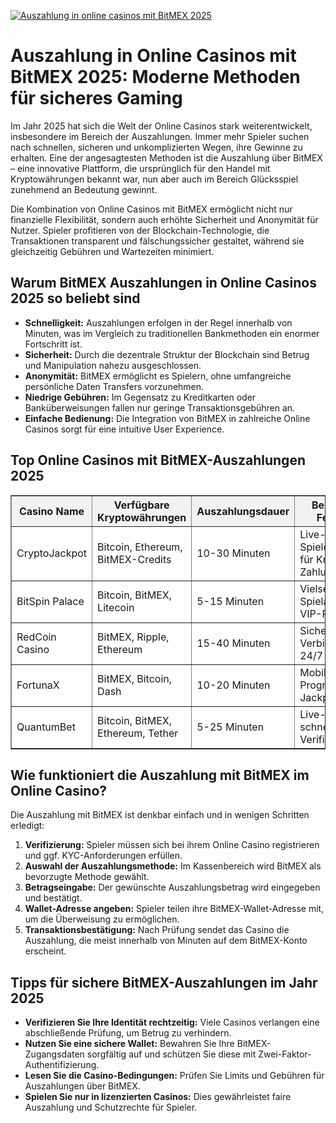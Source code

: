 [![Auszahlung in online casinos mit BitMEX 2025](https://123-caf.pages.dev/gitsignup.png)](https://vrmoo.ru/Bt82HjjY)

<h1>Auszahlung in Online Casinos mit BitMEX 2025: Moderne Methoden für sicheres Gaming</h1>  <p>Im Jahr 2025 hat sich die Welt der Online Casinos stark weiterentwickelt, insbesondere im Bereich der Auszahlungen. Immer mehr Spieler suchen nach schnellen, sicheren und unkomplizierten Wegen, ihre Gewinne zu erhalten. Eine der angesagtesten Methoden ist die Auszahlung über BitMEX – eine innovative Plattform, die ursprünglich für den Handel mit Kryptowährungen bekannt war, nun aber auch im Bereich Glücksspiel zunehmend an Bedeutung gewinnt.</p>  <p>Die Kombination von Online Casinos mit BitMEX ermöglicht nicht nur finanzielle Flexibilität, sondern auch erhöhte Sicherheit und Anonymität für Nutzer. Spieler profitieren von der Blockchain-Technologie, die Transaktionen transparent und fälschungssicher gestaltet, während sie gleichzeitig Gebühren und Wartezeiten minimiert.</p>  <h2>Warum BitMEX Auszahlungen in Online Casinos 2025 so beliebt sind</h2> <ul>   <li><strong>Schnelligkeit:</strong> Auszahlungen erfolgen in der Regel innerhalb von Minuten, was im Vergleich zu traditionellen Bankmethoden ein enormer Fortschritt ist.</li>   <li><strong>Sicherheit:</strong> Durch die dezentrale Struktur der Blockchain sind Betrug und Manipulation nahezu ausgeschlossen.</li>   <li><strong>Anonymität:</strong> BitMEX ermöglicht es Spielern, ohne umfangreiche persönliche Daten Transfers vorzunehmen.</li>   <li><strong>Niedrige Gebühren:</strong> Im Gegensatz zu Kreditkarten oder Banküberweisungen fallen nur geringe Transaktionsgebühren an.</li>   <li><strong>Einfache Bedienung:</strong> Die Integration von BitMEX in zahlreiche Online Casinos sorgt für eine intuitive User Experience.</li> </ul>  <h2>Top Online Casinos mit BitMEX-Auszahlungen 2025</h2> <table border="1" cellpadding="8" cellspacing="0" style="border-collapse: collapse; width: 100%;">   <thead>     <tr style="background-color: #f2f2f2;">       <th>Casino Name</th>       <th>Verfügbare Kryptowährungen</th>       <th>Auszahlungsdauer</th>       <th>Besondere Features</th>     </tr>   </thead>   <tbody>     <tr>       <td>CryptoJackpot</td>       <td>Bitcoin, Ethereum, BitMEX-Credits</td>       <td>10-30 Minuten</td>       <td>Live-Dealer-Spiele, Bonus für Krypto-Zahlungen</td>     </tr>     <tr>       <td>BitSpin Palace</td>       <td>Bitcoin, BitMEX, Litecoin</td>       <td>5-15 Minuten</td>       <td>Vielseitige Spielautomaten, VIP-Programm</td>     </tr>     <tr>       <td>RedCoin Casino</td>       <td>BitMEX, Ripple, Ethereum</td>       <td>15-40 Minuten</td>       <td>Sichere SSL-Verbindung, 24/7 Support</td>     </tr>     <tr>       <td>FortunaX</td>       <td>BitMEX, Bitcoin, Dash</td>       <td>10-20 Minuten</td>       <td>Mobile App, Progressive Jackpots</td>     </tr>     <tr>       <td>QuantumBet</td>       <td>Bitcoin, BitMEX, Ethereum, Tether</td>       <td>5-25 Minuten</td>       <td>Live-Wetten, schnelle Verifizierungen</td>     </tr>   </tbody> </table>  <h2>Wie funktioniert die Auszahlung mit BitMEX im Online Casino?</h2> <p>Die Auszahlung mit BitMEX ist denkbar einfach und in wenigen Schritten erledigt:</p> <ol>   <li><strong>Verifizierung:</strong> Spieler müssen sich bei ihrem Online Casino registrieren und ggf. KYC-Anforderungen erfüllen.</li>   <li><strong>Auswahl der Auszahlungsmethode:</strong> Im Kassenbereich wird BitMEX als bevorzugte Methode gewählt.</li>   <li><strong>Betragseingabe:</strong> Der gewünschte Auszahlungsbetrag wird eingegeben und bestätigt.</li>   <li><strong>Wallet-Adresse angeben:</strong> Spieler teilen ihre BitMEX-Wallet-Adresse mit, um die Überweisung zu ermöglichen.</li>   <li><strong>Transaktionsbestätigung:</strong> Nach Prüfung sendet das Casino die Auszahlung, die meist innerhalb von Minuten auf dem BitMEX-Konto erscheint.</li> </ol>  <h2>Tipps für sichere BitMEX-Auszahlungen im Jahr 2025</h2> <ul>   <li><strong>Verifizieren Sie Ihre Identität rechtzeitig:</strong> Viele Casinos verlangen eine abschließende Prüfung, um Betrug zu verhindern.</li>   <li><strong>Nutzen Sie eine sichere Wallet:</strong> Bewahren Sie Ihre BitMEX-Zugangsdaten sorgfältig auf und schützen Sie diese mit Zwei-Faktor-Authentifizierung.</li>   <li><strong>Lesen Sie die Casino-Bedingungen:</strong> Prüfen Sie Limits und Gebühren für Auszahlungen über BitMEX.</li>   <li><strong>Spielen Sie nur in lizenzierten Casinos:</strong> Dies gewährleistet faire Auszahlung und Schutzrechte für Spieler.</li> </ul>